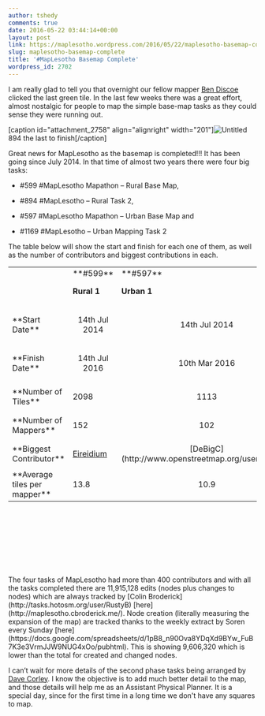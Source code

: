```yaml
---
author: tshedy
comments: true
date: 2016-05-22 03:44:14+00:00
layout: post
link: https://maplesotho.wordpress.com/2016/05/22/maplesotho-basemap-complete/
slug: maplesotho-basemap-complete
title: '#MapLesotho Basemap Complete'
wordpress_id: 2702
---
```


I am really glad to tell you that overnight our fellow mapper [Ben Discoe ](http://www.openstreetmap.org/user/bdiscoe)clicked the last green tile. In the last few weeks there was a great effort, almost nostalgic for people to map the simple base-map tasks as they could sense they were running out.

[caption id="attachment_2758" align="alignright" width="201"]![Untitled](https://maplesotho.files.wordpress.com/2016/05/untitled.jpg) 894 the last to finish[/caption]

Great news for MapLesotho as the basemap is completed!!! It has been going since July 2014. In that time of almost two years there were four big tasks:





	
  * #599 #MapLesotho Mapathon – Rural Base Map,

	
  * #894 #MapLesotho – Rural Task 2,

	
  * #597 #MapLesotho Mapathon – Urban Base Map and

	
  * #1169 #MapLesotho – Urban Mapping Task 2


The table below will show the start and finish for each one of them, as well as the number of contributors and biggest contributions in each.
<table width="652" style="height:610px;" >
<tbody >
<tr >

<td >
</td>

<td >**#599**

**Rural 1**
</td>

<td >**#597**

**Urban 1**
</td>

<td >**#894**

**Rural 2**
</td>

<td >**#1169**

**Urban 2**
</td>
</tr>
<tr >

<td >**Start Date**




</td>

<td style="text-align:center;" >14th Jul 2014
</td>

<td style="text-align:center;" >14th Jul 2014
</td>

<td style="text-align:center;" >10th Feb 2015
</td>

<td >


21st Jul 2015



</td>
</tr>
<tr >

<td >**Finish Date**




</td>

<td style="text-align:center;" >14th Jul 2016
</td>

<td style="text-align:center;" >10th Mar 2016
</td>

<td style="text-align:center;" >22nd May 2016
</td>

<td >


1st Dec 2015



</td>
</tr>
<tr >

<td >**Number of Tiles**
</td>

<td >


2098



</td>

<td style="text-align:center;" >1113
</td>

<td style="text-align:center;" >1634
</td>

<td >


945



</td>
</tr>
<tr >

<td >**Number of Mappers**
</td>

<td >


152



</td>

<td style="text-align:center;" >102
</td>

<td style="text-align:center;" >63
</td>

<td >


83



</td>
</tr>
<tr >

<td >**Biggest Contributor**
</td>

<td >


[Eireidium](http://www.openstreetmap.org/user/eireidium)



</td>

<td style="text-align:center;" >[DeBigC](http://www.openstreetmap.org/user/DeBigC)
</td>

<td style="text-align:center;" >[Eireidium](http://www.openstreetmap.org/user/eireidium)
</td>

<td >


[tshedy](http://www.openstreetmap.org/user/tshedy)



</td>
</tr>
<tr >

<td >**Average tiles per mapper**
</td>

<td >


13.8



</td>

<td style="text-align:center;" >10.9
</td>

<td style="text-align:center;" >26.1
</td>

<td >


11.3



</td>
</tr>
</tbody>
</table>
The four tasks of MapLesotho had more than 400 contributors and with all the tasks completed there are 11,915,128 edits (nodes plus changes to nodes) which are always tracked by [Colin Broderick](http://tasks.hotosm.org/user/RustyB) [here](http://maplesotho.cbroderick.me/). Node creation (literally measuring the expansion of the map) are tracked thanks to the weekly extract by Soren every Sunday [here](https://docs.google.com/spreadsheets/d/1pB8_n90Ova8YDqXd9BYw_FuB7K3e3VrmJJW9NUG4xOo/pubhtml). This is showing 9,606,320 which is lower than the total for created and changed nodes.

I can’t wait for more details of the second phase tasks being arranged by [Dave Corley](http://www.openstreetmap.org/user/DaCor). I know the objective is to add much better detail to the map, and those details will help me as an Assistant Physical Planner. It is a special day, since for the first time in a long time we don't have any squares to map.
